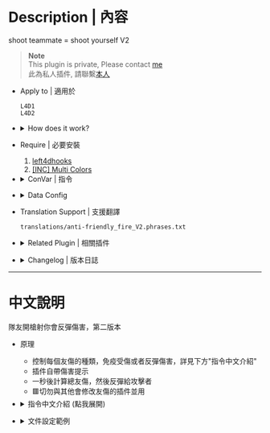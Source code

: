 # Description | 內容
shoot teammate = shoot yourself V2

> __Note__ <br/>
This plugin is private, Please contact [me](/#私人插件列表-private-plugins-list)<br/>
此為私人插件, 請聯繫[本人](/#私人插件列表-private-plugins-list)

* Apply to | 適用於
	```
	L4D1
	L4D2
	```

* <details><summary>How does it work?</summary>

	* Immune every friendly fire damage or reflict to attacker, see "ConVar" below
	* Announce total ff damage after 1 second
	* 🟥 Do not use with other plugin which modify friendly fire damage.
</details>

* Require | 必要安裝
	1. [left4dhooks](https://forums.alliedmods.net/showthread.php?t=321696)
	2. [[INC] Multi Colors](https://github.com/fbef0102/L4D1_2-Plugins/releases/tag/Multi-Colors)

* <details><summary>ConVar | 指令</summary>

	* cfg/sourcemod/anti-friendly_fire_V2.cfg
		```php
		// [1=Enable, 0=Disable]
		anti-friendly_fire_V2_enable "1"

		// Changes how ff announce displays FF damage. (0: Off, 1:In chat; 2: In Hint Box; 3: In center text)
		anti-friendly_fire_V2_announce_type "1"

		// Cfg file should this plugin read for settings
		// Default: data/anti-friendly_fire_V2.cfg
		anti-friendly_fire_V2_read_data "data/anti-friendly_fire_V2.cfg"
		```
</details>

* <details><summary>Data Config</summary>
  
	* [data/anti-friendly_fire_V2.cfg](data/anti-friendly_fire_V2.cfg)
		> Manual in this file, click for more details...
</details>

* Translation Support | 支援翻譯
	```
	translations/anti-friendly_fire_V2.phrases.txt
	```

* <details><summary>Related Plugin | 相關插件</summary>
	
	1. [anti-friendly_fire](https://github.com/fbef0102/L4D1_2-Plugins/tree/master/anti-friendly_fire): shoot teammate = shoot yourself simple version
		* 簡單版反傷插件
	2. [anti-friendly_fire_RPG](/L4D_插件/Anti_Griefer_防惡意路人/anti-friendly_fire_RPG): shoot teammate = shoot yourself RPG
		* 反傷插件，但是有更多的功能
</details>

* <details><summary>Changelog | 版本日誌</summary>

	* v2.0 (2024-10-16)
		* Update cvars
		* Updata data

	* v1.9 (2024-9-21)
		* Add data config
		* Update cvars

	* v1.8 (2024-8-7)
		* Add Gamedata
		* Optimize code and improve performance
		* Update cvars
		
	* v1.7 (2023-11-18)
		* Add Chainsaw damage
		* Fixed fire bullet damage
		* Add grenade launcher damage

	* v1.6 (2023-5-4)
		* Fixed Melee damage

	* v1.5
		* Translation Support

	* v1.4
		* Initial Release
</details>

- - - -
# 中文說明
隊友開槍射你會反彈傷害，第二版本

* 原理
	* 控制每個友傷的種類，免疫受傷或者反彈傷害，詳見下方"指令中文介紹"
	* 插件自帶傷害提示
	* 一秒後計算總友傷，然後反彈給攻擊者
	* 🟥切勿與其他會修改友傷的插件並用

* <details><summary>指令中文介紹 (點我展開)</summary>

	* cfg/sourcemod/anti-friendly_fire_V2.cfg
		```php
		// [1=開啟插件, 0=關閉插件]
		anti-friendly_fire_V2_enable "1"

		// 如何顯示友傷提示. (0=關閉, 1:聊天視窗; 2: Hint視窗; 3: 畫面中心)
		anti-friendly_fire_V2_announce_type "1"

		// 此插件會讀取的文件設定名稱
		// 預設: data/anti-friendly_fire_V2.cfg
		anti-friendly_fire_V2_read_data "data/anti-friendly_fire_V2.cfg"
		```
</details>

* <details><summary>文件設定範例</summary>
  
	* [data/anti-friendly_fire_V2.cfg](data/anti-friendly_fire_V2.cfg)
		> 內有中文說明，可點擊查看
</details>


